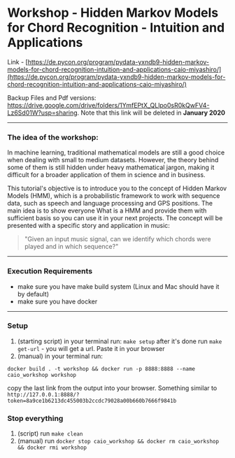 # Workshop - Hidden Markov Models for Chord Recognition - Intuition and Applications  

Link - [https://de.pycon.org/program/pydata-yxndb9-hidden-markov-models-for-chord-recognition-intuition-and-applications-caio-miyashiro/](https://de.pycon.org/program/pydata-yxndb9-hidden-markov-models-for-chord-recognition-intuition-and-applications-caio-miyashiro/)

Backup Files and Pdf versions: https://drive.google.com/drive/folders/1YmfEPtX_QLlpo0sR0kQwFV4-Lz6Sd01W?usp=sharing. Note that this link will be deleted in **January 2020**

---
### The idea of the workshop:

In machine learning, traditional mathematical models are still a good choice when dealing with small to medium datasets. However, the theory behind some of them is still hidden under heavy mathematical jargon, making it difficult for a broader application of them in science and in business.

This tutorial's objective is to introduce you to the concept of Hidden Markov Models (HMM), which is a probabilistic framework to work with sequence data, such as speech and language processing and GPS positions. The main idea is to show everyone What is a HMM and provide them with sufficient basis so you can use it in your next projects. The concept will be presented with a specific story and application in music:

> "Given an input music signal, can we identify which chords were played and in which sequence?"  

---
### Execution Requirements

- make sure you have make build system (Linux and Mac should have it by default)
- make sure you have docker

---
### Setup
1. (starting script) in your terminal run: `make setup` after it's done run `make get-url` - you will get a url. Paste it in your browser
2. (manual) in your terminal run:

`docker build . -t workshop && docker run -p 8888:8888 --name caio_workshop workshop`

copy the last link from the output into your browser. Something similar to `http://127.0.0.1:8888/?token=8a9ce1b6213dc455003b2ccdc79028a00b660b7666f9841b  `

### Stop everything
1. (script) run `make clean`
2. (manual) run `docker stop caio_workshop && docker rm caio_workshop && docker rmi workshop`
